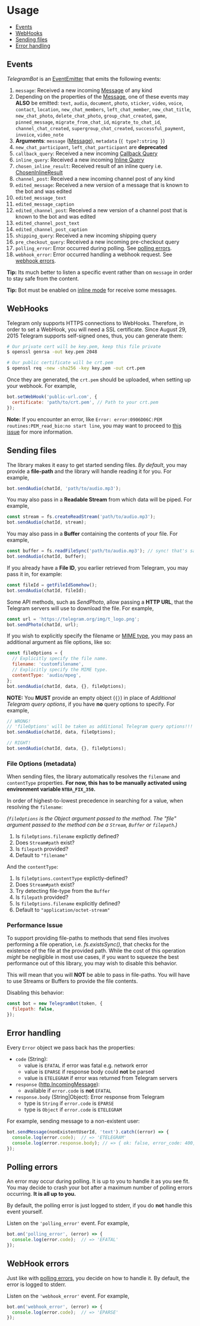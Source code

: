 # Usage

* [Events](#events)
* [WebHooks](#webhooks)
* [Sending files](#sending-files)
* [Error handling](#error-handling)

<a name="events"></a>
## Events

*TelegramBot* is an [EventEmitter](https://nodejs.org/api/events.html#events_class_eventemitter)
that emits the following events:

1. `message`: Received a new incoming [Message][message] of any kind
  1. Depending on the properties of the [Message][message], one of these
     events may **ALSO** be emitted: `text`, `audio`, `document`, `photo`,
     `sticker`, `video`, `voice`, `contact`, `location`,
     `new_chat_members`, `left_chat_member`, `new_chat_title`,
     `new_chat_photo`, `delete_chat_photo`, `group_chat_created`,
     `game`, `pinned_message`, `migrate_from_chat_id`, `migrate_to_chat_id`,
     `channel_chat_created`, `supergroup_chat_created`,
     `successful_payment`, `invoice`, `video_note`
  1. **Arguments**: `message` ([Message][message]), `metadata` (`{ type?:string }`)
  1. `new_chat_participant`, `left_chat_participant` are **deprecated**
1. `callback_query`: Received a new incoming [Callback Query][callback-query]
1. `inline_query`: Received a new incoming [Inline Query][inline-query]
1. `chosen_inline_result`: Received result of an inline query i.e. [ChosenInlineResult][chosen-inline-result]
1. `channel_post`: Received a new incoming channel post of any kind
1. `edited_message`: Received a new version of a message that is known to the bot and was edited
  1. `edited_message_text`
  1. `edited_message_caption`
1. `edited_channel_post`: Received a new version of a channel post that is known to the bot and was edited
  1. `edited_channel_post_text`
  1. `edited_channel_post_caption`
1. `shipping_query`: Received a new incoming shipping query
1. `pre_checkout_query`: Received a new  incoming pre-checkout query
1. `polling_error`: Error occurred during polling. See [polling errors](#polling-errors).
1. `webhook_error`: Error occurred handling a webhook request. See [webhook errors](#webhook-errors).

**Tip:** Its much better to listen a specific event rather than on
`message` in order to stay safe from the content.

**Tip:** Bot must be enabled on [inline mode][inline-mode] for receive some
messages.

<a name="webhooks"></a>
## WebHooks

Telegram only supports HTTPS connections to WebHooks.
Therefore, in order to set a WebHook, you will need a SSL certificate.
Since August 29, 2015 Telegram supports self-signed ones, thus, you can
generate them:

```bash
# Our private cert will be key.pem, keep this file private
$ openssl genrsa -out key.pem 2048

# Our public certificate will be crt.pem
$ openssl req -new -sha256 -key key.pem -out crt.pem
```

Once they are generated, the `crt.pem` should be uploaded, when setting up
your webhook. For example,

```js
bot.setWebHook('public-url.com', {
  certificate: 'path/to/crt.pem', // Path to your crt.pem
});
```

**Note:** If you encounter an error, like
`Error: error:0906D06C:PEM routines:PEM_read_bio:no start line`,
you may want to proceed to [this issue][issue-63] for more information.

<a name="sending-files"></a>
## Sending files

The library makes it easy to get started sending files. *By default*, you
may provide a **file-path** and the library will handle reading it for you.
For example,

```js
bot.sendAudio(chatId, 'path/to/audio.mp3');
```

You may also pass in a **Readable Stream** from which data will be piped.
For example,

```js
const stream = fs.createReadStream('path/to/audio.mp3');
bot.sendAudio(chatId, stream);
```

You may also pass in a **Buffer** containing the contents of your file.
For example,

```js
const buffer = fs.readFileSync('path/to/audio.mp3'); // sync! that's sad! :-( Just making a point!
bot.sendAudio(chatId, buffer);
```

If you already have a **File ID**, you earlier retrieved from Telegram,
you may pass it in, for example:

```js
const fileId = getFileIdSomehow();
bot.sendAudio(chatId, fileId);
```

Some API methods, such as *SendPhoto*, allow passing a **HTTP URL**, that
the Telegram servers will use to download the file. For example,

```js
const url = 'https://telegram.org/img/t_logo.png';
bot.sendPhoto(chatId, url);
```

If you wish to explicitly specify the filename or
[MIME type](http://en.wikipedia.org/wiki/Internet_media_type),
you may pass an additional argument as file options, like so:

```js
const fileOptions = {
  // Explicitly specify the file name.
  filename: 'customfilename',
  // Explicitly specify the MIME type.
  contentType: 'audio/mpeg',
};
bot.sendAudio(chatId, data, {}, fileOptions);
```

**NOTE:** You **MUST** provide an empty object (`{}`) in place of
*Additional Telegram query options*, if you have **no** query options
to specify. For example,

```js
// WRONG!
// 'fileOptions' will be taken as additional Telegram query options!!!
bot.sendAudio(chatId, data, fileOptions);

// RIGHT!
bot.sendAudio(chatId, data, {}, fileOptions);
```


<a name="sending-files-options"></a>
### File Options (metadata)

When sending files, the library automatically resolves
the `filename` and `contentType` properties.
**For now, this has to be manually activated using environment
variable `NTBA_FIX_350`.**

In order of highest-to-lowest precedence in searching for
a value, when resolving the `filename`:

*(`fileOptions` is the Object argument passed to the method.
The "file" argument passed to the method can be a `Stream`,
`Buffer` or `filepath`.)*

1. Is `fileOptions.filename` explictly defined?
1. Does `Stream#path` exist?
1. Is `filepath` provided?
1. Default to `"filename"`

And the `contentType`:

1. Is `fileOptions.contentType` explictly-defined?
1. Does `Stream#path` exist?
1. Try detecting file-type from the `Buffer`
1. Is `filepath` provided?
1. Is `fileOptions.filename` explicitly defined?
1. Default to `"application/octet-stream"`

<a name="sending-files-performance"></a>
### Performance Issue

To support providing file-paths to methods that send files involves
performing a file operation, i.e. *fs.existsSync()*, that checks for
the existence of the file at the provided path. While the cost of
this operation *might* be negligible in most use cases, if you want
to squeeze the best performance out of this library, you may wish to
disable this behavior.

This will mean that you will **NOT** be able to pass in file-paths.
You will have to use Streams or Buffers to provide the file contents.

Disabling this behavior:

```js
const bot = new TelegramBot(token, {
  filepath: false,
});
```

<a name="error-handling"></a>
## Error handling

Every `Error` object we pass back has the properties:

* `code` (String):
  * value is `EFATAL` if error was fatal e.g. network error
  * value is `EPARSE` if response body could **not** be parsed
  * value is `ETELEGRAM` if error was returned from Telegram servers
* `response` ([http.IncomingMessage](https://nodejs.org/api/http.html#http_class_http_incomingmessage)):
  * available if `error.code` is **not** `EFATAL`
* `response.body` (String|Object): Error response from Telegram
  * type is `String` if `error.code` is `EPARSE`
  * type is `Object` if `error.code` is `ETELEGRAM`

For example, sending message to a non-existent user:

```js
bot.sendMessage(nonExistentUserId, 'text').catch((error) => {
  console.log(error.code);  // => 'ETELEGRAM'
  console.log(error.response.body); // => { ok: false, error_code: 400, description: 'Bad Request: chat not found' }
});
```

<a name="polling-errors"></a>
## Polling errors

An error may occur during polling. It is up to you to handle it
as you see fit. You may decide to crash your bot after a maximum number
of polling errors occurring. **It is all up to you.**

By default, the polling error is just logged to stderr, if you do
**not** handle this event yourself.

Listen on the `'polling_error'` event. For example,

```js
bot.on('polling_error', (error) => {
  console.log(error.code);  // => 'EFATAL'
});
```

<a name="webhook-errors"></a>
## WebHook errors

Just like with [polling errors](#polling-errors), you decide on how to
handle it. By default, the error is logged to stderr.

Listen on the `'webhook_error'` event. For example,

```js
bot.on('webhook_error', (error) => {
  console.log(error.code);  // => 'EPARSE'
});
```

[update]:https://core.telegram.org/bots/api#update
[message]:https://core.telegram.org/bots/api#message
[callback-query]:https://core.telegram.org/bots/api#callbackquery
[inline-query]:https://core.telegram.org/bots/api#inlinequery
[chosen-inline-result]:https://core.telegram.org/bots/api#choseninlineresult
[inline-mode]:https://core.telegram.org/bots/api#inline-mode
[issue-63]:https://github.com/yagop/node-telegram-bot-api/issues/63
